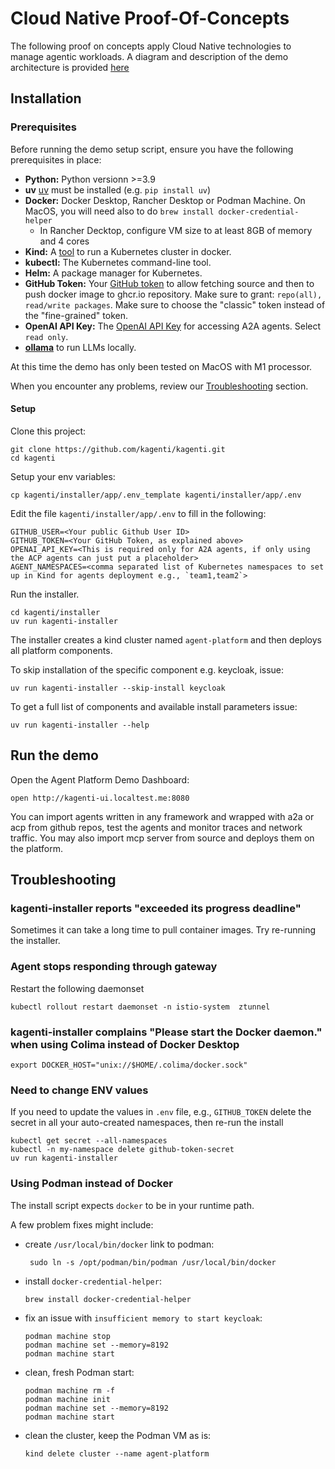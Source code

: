 # Cloud Native Proof-Of-Concepts

The following proof on concepts apply Cloud Native technologies to manage agentic workloads.
A diagram and description of the demo architecture is provided [here](./tech-details.md#cloud-native-agent-platform-demo)

## Installation

### Prerequisites

Before running the demo setup script, ensure you have the following prerequisites in place:

* **Python:** Python versionn >=3.9
* **uv** [uv](https://docs.astral.sh/uv/getting-started/installation) must be installed (e.g. `pip install uv`)
* **Docker:** Docker Desktop, Rancher Desktop or Podman Machine. On MacOS, you will need also to do `brew install docker-credential-helper`
  * In Rancher Decktop, configure VM size to at least 8GB of memory and 4 cores
* **Kind:** A [tool](https://kind.sigs.k8s.io) to run a Kubernetes cluster in docker.
* **kubectl:** The Kubernetes command-line tool.
* **Helm:** A package manager for Kubernetes.
* **GitHub Token:** Your [GitHub token](https://docs.github.com/en/authentication/keeping-your-account-and-data-secure/managing-your-personal-access-tokens#creating-a-personal-access-token-classic) to allow fetching source and then to push docker image to ghcr.io repository. Make sure to grant: `repo(all), read/write packages`. Make sure to choose the "classic" token instead of the "fine-grained" token.
* **OpenAI API Key:** The [OpenAI API Key](https://platform.openai.com/api-keys) for accessing A2A agents. Select `read only`.
* **[ollama](https://ollama.com/download)** to run LLMs locally.

At this time the demo has only been tested on MacOS with M1 processor.

When you encounter any problems, review our [Troubleshooting](#troubleshooting) section.

#### Setup

Clone this project:

```shell
git clone https://github.com/kagenti/kagenti.git
cd kagenti
```

Setup your env variables:

```shell
cp kagenti/installer/app/.env_template kagenti/installer/app/.env
```

Edit the file `kagenti/installer/app/.env` to fill in the following:

```shell
GITHUB_USER=<Your public Github User ID>
GITHUB_TOKEN=<Your GitHub Token, as explained above>
OPENAI_API_KEY=<This is required only for A2A agents, if only using the ACP agents can just put a placeholder>
AGENT_NAMESPACES=<comma separated list of Kubernetes namespaces to set up in Kind for agents deployment e.g., `team1,team2`>
```

Run the installer.

```shell
cd kagenti/installer
uv run kagenti-installer
```

The installer creates a kind cluster named `agent-platform` and then deploys all platform components.

To skip installation of the specific component e.g. keycloak, issue:

```shell
uv run kagenti-installer --skip-install keycloak
```

To get a full list of components and available install parameters issue:

```shell
uv run kagenti-installer --help
```

## Run the demo

Open the Agent Platform Demo Dashboard:

```shell
open http://kagenti-ui.localtest.me:8080
```

You can import agents written in any framework and wrapped with a2a or acp from github repos, test the agents
and monitor traces and network traffic. You may also import mcp server from source and deploys them on the platform.

## Troubleshooting

### kagenti-installer reports "exceeded its progress deadline"

Sometimes it can take a long time to pull container images.  Try re-running the installer.

### Agent stops responding through gateway

Restart the following daemonset

```shell
kubectl rollout restart daemonset -n istio-system  ztunnel
```

### kagenti-installer complains "Please start the Docker daemon." when using Colima instead of Docker Desktop

```shell
export DOCKER_HOST="unix://$HOME/.colima/docker.sock"
```

### Need to change ENV values

If you need to update the values in `.env` file, e.g., `GITHUB_TOKEN`
delete the secret in all your auto-created namespaces, then re-run the install

```shell
kubectl get secret --all-namespaces
kubectl -n my-namespace delete github-token-secret 
uv run kagenti-installer
```

### Using Podman instead of Docker

The install script expects `docker` to be in your runtime path.

A few problem fixes might include:

* create `/usr/local/bin/docker` link to podman:

  ```console
   sudo ln -s /opt/podman/bin/podman /usr/local/bin/docker
   ```

* install `docker-credential-helper`:

   ```console
   brew install docker-credential-helper
   ```

* fix an issue with `insufficient memory to start keycloak`:

   ```console
   podman machine stop
   podman machine set --memory=8192
   podman machine start
   ```

* clean, fresh Podman start:

   ```console
   podman machine rm -f 
   podman machine init
   podman machine set --memory=8192
   podman machine start
   ```

* clean the cluster, keep the Podman VM as is:

  ```console
  kind delete cluster --name agent-platform
  ```
